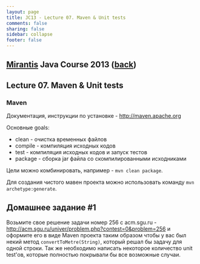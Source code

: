 ```yaml
---                                                                                                                     
layout: page                                                                                                            
title: JC13 - Lecture 07. Maven & Unit tests                                                                                                                 
comments: false                                                                                                         
sharing: false                                                                                                          
sidebar: collapse
footer: false                                                                                                           
---
```

## [Mirantis](http://www.mirantis.com) Java Сourse 2013 ([back](index.html))
## Lecture 07. Maven & Unit tests

### Maven

Документация, инструкции по установке - http://maven.apache.org

Основные goals:

* clean - очистка временных файлов 
* compile - компиляция исходных кодов
* test - компиляция исходных кодов и запуск тестов
* package - сборка jar файла со скомпилированными исходниками

Цели можно комбинировать, например - `mvn clean package`.

Для создания чистого мавен проекта можно использовать команду `mvn archetype:generate`.

## Домашнее задание #1

Возьмите свое решение задачи номер 256 с acm.sgu.ru - http://acm.sgu.ru/univer/problem.php?contest=0&problem=256
и оформите его в виде Maven проекта таким образом чтобы у вас был некий метод `convertToMetre(String)`,
который решал бы задачу для одной строки. Так же необходимо написать некоторое количество unit test'ов, которые
полностью покрывали бы все возможные случаи.
